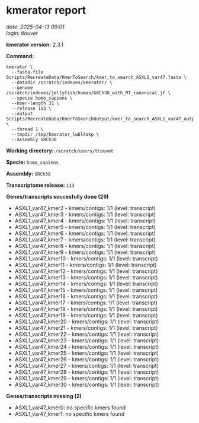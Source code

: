 # kmerator report
*date: 2025-04-13 09:01*  
*login: tlouvet*

**kmerator version:** 2.3.1

**Command:**

```
kmerator \
  --fasta-file Scripts/RecreateData/KmerToSearch/kmer_to_search_ASXL1_var47.fasta \
  --datadir /scratch/indexes/kmerator/ \
  --genome /scratch/indexes/jellyfish/human/GRCh38_with_MT_canonical.jf \
  --specie homo_sapiens \
  --kmer-length 31 \
  --release 113 \
  --output Scripts/RecreateData/KmerToSearchOutput/kmer_to_search_ASXL1_var47_output \
  --thread 1 \
  --tmpdir /tmp/kmerator_lw6l4akp \
  --assembly GRCh38
```

**Working directory:** `/scratch/users/tlouvet`

**Specie:** `homo_sapiens`

**Assembly:** `GRCh38`

**Transcriptome release:** `113`

**Genes/transcripts succesfully done (29)**

- ASXL1_var47_kmer2 - kmers/contigs: 1/1 (level: transcript)
- ASXL1_var47_kmer3 - kmers/contigs: 1/1 (level: transcript)
- ASXL1_var47_kmer4 - kmers/contigs: 1/1 (level: transcript)
- ASXL1_var47_kmer5 - kmers/contigs: 1/1 (level: transcript)
- ASXL1_var47_kmer6 - kmers/contigs: 1/1 (level: transcript)
- ASXL1_var47_kmer7 - kmers/contigs: 1/1 (level: transcript)
- ASXL1_var47_kmer8 - kmers/contigs: 1/1 (level: transcript)
- ASXL1_var47_kmer9 - kmers/contigs: 1/1 (level: transcript)
- ASXL1_var47_kmer10 - kmers/contigs: 1/1 (level: transcript)
- ASXL1_var47_kmer11 - kmers/contigs: 1/1 (level: transcript)
- ASXL1_var47_kmer12 - kmers/contigs: 1/1 (level: transcript)
- ASXL1_var47_kmer13 - kmers/contigs: 1/1 (level: transcript)
- ASXL1_var47_kmer14 - kmers/contigs: 1/1 (level: transcript)
- ASXL1_var47_kmer15 - kmers/contigs: 1/1 (level: transcript)
- ASXL1_var47_kmer16 - kmers/contigs: 1/1 (level: transcript)
- ASXL1_var47_kmer17 - kmers/contigs: 1/1 (level: transcript)
- ASXL1_var47_kmer18 - kmers/contigs: 1/1 (level: transcript)
- ASXL1_var47_kmer19 - kmers/contigs: 1/1 (level: transcript)
- ASXL1_var47_kmer20 - kmers/contigs: 1/1 (level: transcript)
- ASXL1_var47_kmer21 - kmers/contigs: 1/1 (level: transcript)
- ASXL1_var47_kmer22 - kmers/contigs: 1/1 (level: transcript)
- ASXL1_var47_kmer23 - kmers/contigs: 1/1 (level: transcript)
- ASXL1_var47_kmer24 - kmers/contigs: 1/1 (level: transcript)
- ASXL1_var47_kmer25 - kmers/contigs: 1/1 (level: transcript)
- ASXL1_var47_kmer26 - kmers/contigs: 1/1 (level: transcript)
- ASXL1_var47_kmer27 - kmers/contigs: 1/1 (level: transcript)
- ASXL1_var47_kmer28 - kmers/contigs: 1/1 (level: transcript)
- ASXL1_var47_kmer29 - kmers/contigs: 1/1 (level: transcript)
- ASXL1_var47_kmer30 - kmers/contigs: 1/1 (level: transcript)


**Genes/transcripts missing (2)**

- ASXL1_var47_kmer0: no specific kmers found
- ASXL1_var47_kmer1: no specific kmers found
